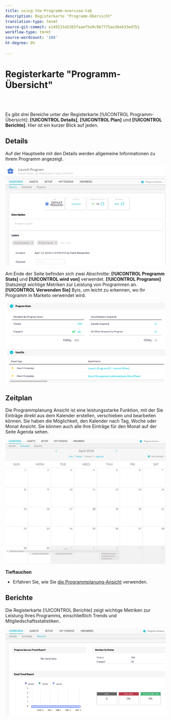 ```yaml
---
title: using-the-Programm-overview-tab
description: Registerkarte "Programm-Übersicht"
translation-type: tm+mt
source-git-commit: e149133a5383faaef5e9c9b7775ae36e633ed7b1
workflow-type: tm+mt
source-wordcount: '168'
ht-degree: 0%

---
```



# Registerkarte &quot;Programm-Übersicht&quot;

<br> 

Es gibt drei Bereiche unter der Registerkarte [!UICONTROL Programm-Übersicht]: **[!UICONTROL Details]**, **[!UICONTROL Plan]** und **[!UICONTROL Berichte]**. Hier ist ein kurzer Blick auf jeden.

## Details

Auf der Hauptseite mit den Details werden allgemeine Informationen zu Ihrem Programm angezeigt.

![Bild eins](/help/sky/assets/programs/using-the-program-overview-tab/using-the-program-overview-tab-1.png)

Am Ende der Seite befinden sich zwei Abschnitte: **[!UICONTROL Programm Stats]** und **[!UICONTROL wird von]** verwendet. **[!UICONTROL Programm]** Statszeigt wichtige Metriken zur Leistung von Programmen an.  **[!UICONTROL Verwenden Sie]** Byis, um leicht zu erkennen, wo Ihr Programm in Marketo verwendet wird.

![Bild zwei](/help/sky/assets/programs/using-the-program-overview-tab/using-the-program-overview-tab-2.png)

## Zeitplan

Die Programmplanung Ansicht ist eine leistungsstarke Funktion, mit der Sie Einträge direkt aus dem Kalender erstellen, verschieben und bearbeiten können. Sie haben die Möglichkeit, den Kalender nach Tag, Woche oder Monat Ansicht. Sie können auch alle Ihre Einträge für den Monat auf der Seite Agenda sehen.

![Bild drei](/help/sky/assets/programs/using-the-program-overview-tab/using-the-program-overview-tab-3.png)

**Tieftauchen**

* Erfahren Sie, wie Sie [die Programmplanung-Ansicht](/help/sky/navigating-program-schedule-view.md) verwenden.

## Berichte

Die Registerkarte [!UICONTROL Berichte] zeigt wichtige Metriken zur Leistung Ihres Programms, einschließlich Trends und Mitgliedschaftsstatistiken.

![Bild vier](/help/sky/assets/programs/using-the-program-overview-tab/using-the-program-overview-tab-4.png)
